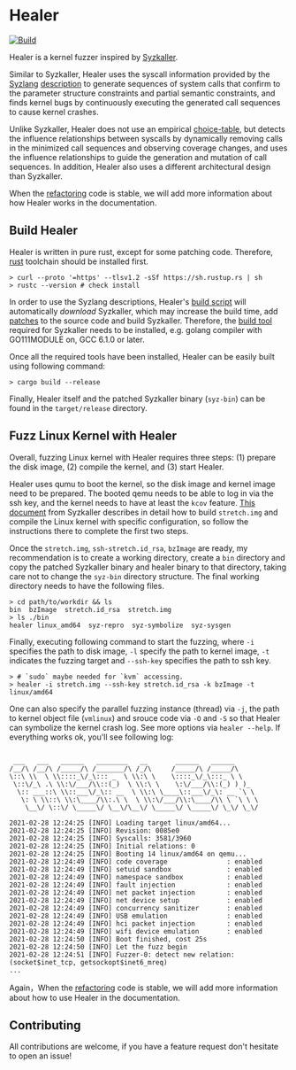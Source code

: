 
# Healer
[![Build](https://github.com/SunHao-0/healer/actions/workflows/ci-linux.yml/badge.svg)](https://github.com/SunHao-0/healer/actions/workflows/ci-linux.yml)

Healer is a kernel fuzzer inspired by [Syzkaller](https://github.com/google/syzkaller).

Similar to Syzkaller, Healer uses the syscall information provided by the [Syzlang](https://github.com/google/syzkaller/blob/master/docs/syscall_descriptions.md) [description](https://github.com/google/syzkaller/tree/master/sys/linux) to generate sequences of system calls that confirm to the parameter structure constraints and partial semantic constraints, and finds kernel bugs by continuously executing the generated call sequences to cause kernel crashes.

Unlike Syzkaller, Healer does not use an empirical [choice-table](https://github.com/google/syzkaller/blob/master/prog/prio.go), but detects the influence relationships between syscalls by dynamically removing calls in the minimized call sequences and observing coverage changes, and uses the influence relationships to guide the generation and mutation of call sequences. In addition, Healer also uses a different architectural design than Syzkaller.

When the [refactoring](https://github.com/SunHao-0/healer/tree/refactor) code is stable, we will add more information about how Healer works in the documentation.

## Build Healer

Healer is written in pure rust, except for some patching code. Therefore, [rust](https://www.rust-lang.org/) toolchain should be installed first.

``` shell 
> curl --proto '=https' --tlsv1.2 -sSf https://sh.rustup.rs | sh
> rustc --version # check install
```

In order to use the Syzlang descriptions, Healer's [build script](https://github.com/SunHao-0/healer/blob/master/build.rs) will automatically *download* Syzkaller, which may increase the build time, add [patches](https://github.com/SunHao-0/healer/tree/master/patches) to the source code and build Syzkaller. Therefore, the [build tool](https://github.com/google/syzkaller/blob/master/docs/linux/setup.md) required for Syzkaller needs to be installed, e.g. golang compiler with GO111MODULE on, GCC 6.1.0 or later.

Once all the required tools have been installed, Healer can be easily built using following command:

``` shell
> cargo build --release
```

Finally, Healer itself and the patched Syzkaller binary (`syz-bin`) can be found in the `target/release` directory.

## Fuzz Linux Kernel with Healer

Overall, fuzzing Linux kernel with Healer requires three steps: (1) prepare the disk image, (2) compile the kernel, and (3) start Healer. 

Healer uses qumu to boot the kernel, so the disk image and kernel image need to be prepared. The booted qemu needs to be able to log in via the ssh key, and the kernel needs to have at least the `kcov` feature. [This document](https://github.com/google/syzkaller/blob/master/docs/linux/setup_ubuntu-host_qemu-vm_x86-64-kernel.md) from Syzkaller describes in detail how to build `stretch.img` and compile the Linux kernel with specific configuration, so follow the instructions there to complete the first two steps.

Once the `stretch.img`, `ssh-stretch.id_rsa`, `bzImage` are ready, my recommendation is to create a working directory, create a `bin` directory and copy the patched Syzkaller binary and healer binary to that directory, taking care not to change the `syz-bin` directory structure. The final working directory needs to have the following files.

```
> cd path/to/workdir && ls 
bin  bzImage  stretch.id_rsa  stretch.img
> ls ./bin
healer linux_amd64  syz-repro  syz-symbolize  syz-sysgen
```

Finally, executing following command to start the fuzzing, where `-i` specifies the path to disk image, `-l` specify the path to kernel image, `-t` indicates the fuzzing target and `--ssh-key` specifies the path to ssh key.

```
> # `sudo` maybe needed for `kvm` accessing. 
> healer -i stretch.img --ssh-key stretch.id_rsa -k bzImage -t linux/amd64
```

One can also specify the parallel fuzzing instance (thread) via `-j`, the path to kernel object file (`vmlinux`) and srouce code via `-O` and `-S` so that Healer can symbolize the kernel crash log. See more options via `healer --help`.
If everything works ok, you'll see following log:
``` 

 ___   ___   ______   ________   __       ______   ______
/__/\ /__/\ /_____/\ /_______/\ /_/\     /_____/\ /_____/\
\::\ \\  \ \\::::_\/_\::: _  \ \\:\ \    \::::_\/_\:::_ \ \
 \::\/_\ .\ \\:\/___/\\::(_)  \ \\:\ \    \:\/___/\\:(_) ) )_
  \:: ___::\ \\::___\/_\:: __  \ \\:\ \____\::___\/_\: __ `\ \
   \: \ \\::\ \\:\____/\\:.\ \  \ \\:\/___/\\:\____/\\ \ `\ \ \
    \__\/ \::\/ \_____\/ \__\/\__\/ \_____\/ \_____\/ \_\/ \_\/

2021-02-28 12:24:25 [INFO] Loading target linux/amd64...
2021-02-28 12:24:25 [INFO] Revision: 0085e0
2021-02-28 12:24:25 [INFO] Syscalls: 3581/3960
2021-02-28 12:24:25 [INFO] Initial relations: 0
2021-02-28 12:24:25 [INFO] Booting 14 linux/amd64 on qemu...
2021-02-28 12:24:49 [INFO] code coverage               : enabled
2021-02-28 12:24:49 [INFO] setuid sandbox              : enabled
2021-02-28 12:24:49 [INFO] namespace sandbox           : enabled
2021-02-28 12:24:49 [INFO] fault injection             : enabled
2021-02-28 12:24:49 [INFO] net packet injection        : enabled
2021-02-28 12:24:49 [INFO] net device setup            : enabled
2021-02-28 12:24:49 [INFO] concurrency sanitizer       : enabled
2021-02-28 12:24:49 [INFO] USB emulation               : enabled
2021-02-28 12:24:49 [INFO] hci packet injection        : enabled
2021-02-28 12:24:49 [INFO] wifi device emulation       : enabled
2021-02-28 12:24:50 [INFO] Boot finished, cost 25s
2021-02-28 12:24:50 [INFO] Let the fuzz begin
2021-02-28 12:24:51 [INFO] Fuzzer-0: detect new relation: (socket$inet_tcp, getsockopt$inet6_mreq)
...
```

Again，When the [refactoring](https://github.com/SunHao-0/healer/tree/refactor) code is stable, we will add more information about how to use Healer in the documentation.

## Contributing
All contributions are welcome, if you have a feature request don't hesitate to open an issue!
